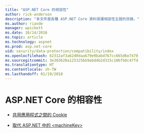 ```yaml
---
title: "ASP.NET Core 的相容性"
author: rick-anderson
description: "本文件是各種 ASP.NET Core 資料保護相容性主題的目錄。"
ms.author: riande
manager: wpickett
ms.date: 10/14/2016
ms.topic: article
ms.technology: aspnet
ms.prod: asp.net-core
uid: security/data-protection/compatibility/index
ms.openlocfilehash: 62312af3a62d0daa679e9babd767cc665d6e7470
ms.sourcegitcommit: 3e303620a125325bb9abd4b2d315c106fb8c47fd
ms.translationtype: HT
ms.contentlocale: zh-TW
ms.lasthandoff: 01/19/2018
---
```

# <a name="compatibility-in-aspnet-core"></a>ASP.NET Core 的相容性

* [共用應用程式之間的 Cookie](cookie-sharing.md)

* [取代 ASP.NET 中的 \<machineKey>](replacing-machinekey.md)
